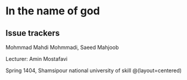 # In the name of god

## Issue trackers

Mohmmad Mahdi Mohmmadi,
Saeed Mahjoob

Lecturer: Amin Mostafavi

Spring 1404, Shamsipour national university of skill
@(layout=centered)

